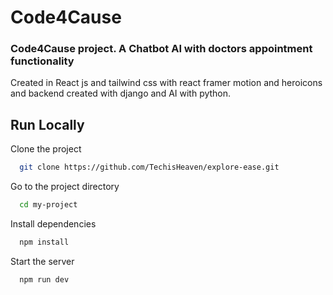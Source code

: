 
# Code4Cause

### Code4Cause project. A Chatbot AI with doctors appointment functionality
Created in React js and tailwind css with react framer motion and heroicons and backend created with django and AI with python.




## Run Locally

Clone the project

```bash
  git clone https://github.com/TechisHeaven/explore-ease.git
```

Go to the project directory

```bash
  cd my-project
```

Install dependencies

```bash
  npm install
```

Start the server

```bash
  npm run dev
```

